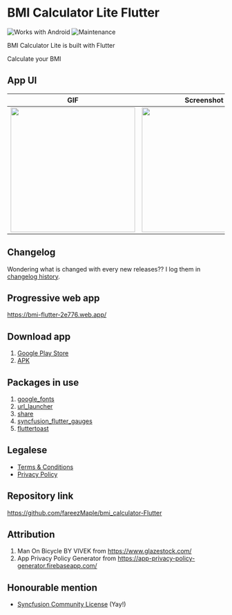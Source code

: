 # BMI Calculator Lite Flutter

![Works with Android](https://img.shields.io/badge/Works_with-Android-green?style=flat-square)
![Maintenance](https://img.shields.io/maintenance/yes/2021)

BMI Calculator Lite is built with Flutter

Calculate your BMI

## App UI

| GIF                                                                                                                                        | Screenshot                                                                                                                                 |
| ------------------------------------------------------------------------------------------------------------------------------------------ | ------------------------------------------------------------------------------------------------------------------------------------------ |
| <img src="https://user-images.githubusercontent.com/60868965/94334737-4f988280-000a-11eb-92e8-161c9655be9b.gif" heigth="512" width="288"/> | <img src="https://user-images.githubusercontent.com/60868965/94332657-8fab3580-0009-11eb-852d-269a9838c1ba.jpg" heigth="512" width="288"/> |

## Changelog

Wondering what is changed with every new releases?? I log them in [changelog history](https://telegra.ph/Changelogs---BMI-Calculator-Lite-07-21).

## Progressive web app

https://bmi-flutter-2e776.web.app/

## Download app

1. [Google Play Store](https://play.google.com/store/apps/details?id=live.iqfareez.bmicalculator)
2. [APK](https://github.com/fareezMaple/bmi_calculator-Flutter/releases)

## Packages in use

1. [google_fonts](https://pub.dev/packages/google_fonts)
2. [url_launcher](https://pub.dev/packages/url_launcher)
3. [share](https://pub.dev/packages/share)
4. [syncfusion_flutter_gauges](https://pub.dev/packages/syncfusion_flutter_gauges)
5. [fluttertoast](https://pub.dev/packages/fluttertoast)

## Legalese

- [Terms & Conditions](https://telegra.ph/TC---BMI-Calculator-Lite-07-21)
- [Privacy Policy](https://telegra.ph/Privacy-Policy---BMI-Calculator-Lite-07-21)

## Repository link

https://github.com/fareezMaple/bmi_calculator-Flutter

##

## Attribution

1. Man On Bicycle BY VIVEK from https://www.glazestock.com/
2. App Privacy Policy Generator from https://app-privacy-policy-generator.firebaseapp.com/

## Honourable mention

- [Syncfusion Community License](https://www.syncfusion.com/products/communitylicense) (Yay!)
